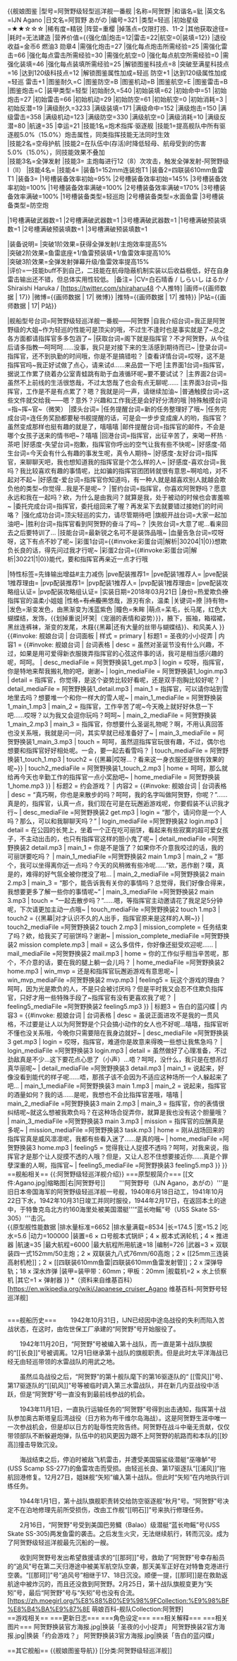 {{舰娘图鉴
|型号=阿贺野级轻型巡洋舰一番舰
|名称=阿贺野
|和谐名=豼
|英文名=IJN Agano
|日文名=阿賀野 あがの
|编号=321
|类型=轻巡
|初始星级=★★☆☆☆
|稀有度=精锐
|阵营=重樱
|掉落点=仅限打捞、11-2
|其他获取途径= 
|耗时=无法建造
|营养价值={{强化值|炮击=12|雷击=22|航空=0|装填=12}}
|退役收益=金币6 燃油3 勋章4
|需强化炮击=27
|强化每点炮击所需经验=25
|需强化雷击=66
|强化每点雷击所需经验=30
|需强化航空=0
|强化每点航空所需经验=0
|需强化装填=46
|强化每点装填所需经验=25
|解锁图鉴科技点=8
|突破至满星科技点=16
|达到120级科技点=12
|解锁图鉴属性加成=轻巡 防空+1
|达到120级属性加成=轻巡 雷击+1
|图鉴耐久=C
|图鉴防空=B
|图鉴机动=B
|图鉴航空=E
|图鉴雷击=B
|图鉴炮击=C
|装甲类型=轻型
|初始耐久=540
|初始装填=62
|初始命中=51
|初始炮击=27
|初始雷击=66
|初始机动=29
|初始防空=61
|初始航空=0
|初始消耗=3
|初始反潜=19
|满级耐久=3233
|满级装填=171
|满级命中=152
|满级炮击=150
|满级雷击=358
|满级机动=123
|满级防空=330
|满级航空=0
|满级消耗=10
|满级反潜=80
|航速=35
|幸运=21
|技能1名=炮术指挥·驱逐舰
|技能1=提高舰队中所有驱逐舰5.0%（15.0%）炮击属性，同类指挥技能无法同时生效			
|技能2名=空母护航
|技能2=在队伍中(存活)时降低轻母、航母受到的伤害5.0%（15.0%），同技能效果不叠加				
|技能3名=全弹发射
|技能3= 主炮每进行12（8）次攻击，触发全弹发射-阿贺野级I（II）
|技能4名=
|技能4=
|装备1=152mm连装炮T1
|装备2=四联装610mm鱼雷T1
|装备3=
|1号槽装备效率初始=95%
|2号槽装备效率初始=145%
|3号槽装备效率初始=100%
|1号槽装备效率满破=100%
|2号槽装备效率满破=170%
|3号槽装备效率满破=100%
|1号槽装备类型=轻巡炮
|2号槽装备类型=水面鱼雷
|3号槽装备类型=防空炮
<!--鱼雷底座数不代表武器数，不了解的请勿修改数据。-->
|1号槽满破武器数=1
|2号槽满破武器数=1
|3号槽满破武器数=1
|1号槽满破预装填数=1
|2号槽满破预装填数=1
|3号槽满破预装填数=1

|装备说明=
|突破1阶效果=获得全弹发射I/主炮效率提高5%				
|突破2阶效果=鱼雷底座+1/鱼雷预装填+1/鱼雷效率提高10%					
|突破3阶效果=全弹发射弹幕升级/鱼雷效率提高15%				
|评价=一技能buff不到自己，二技能在航母隐蔽机制实装以后收益极低，好在自身雷击输出还不错，但总体实用性较低。
|备注=
|CV=白石晴香 / しらいし はるか / Shiraishi Haruka / [https://twitter.com/shiraharu48 个人推特]
|画师={{画师数据 | 17}}
|微博={{画师数据 | 17| 微博}}
|推特={{画师数据 | 17| 推特}}
|P站={{画师数据 | 17| P站}}

|舰船型号台词=阿贺野级轻巡洋舰一番舰——阿贺野
|自我介绍台词=我正是阿贺野级的大姐~作为轻巡的性能可是顶尖的哦，不过生不逢时也是事实就是了~总之各方面都请指挥官多多包涵了~
|获取台词=阁下就是指挥官？不才阿贺野，从今往后请多指教—呵呵呵……没事，我只是对接下来的生活感到期待而已~
|登录台词=指挥官，还不到执勤的时间哦，你是不是搞错啦？
|查看详情台词=哎呀，这不是指挥官吗~我正好试做了点心，请来试d……来品尝一下吧
|主界面1台词=指挥官，据说工作累了绕着办公室青蛙跳有助于血液循环呢~要不要试试？
|主界面2台词=虽然不上前线的生活很悠哉，不过太悠哉了也会有点无聊呢……
|主界面3台词=指挥官，工作是不是有点累了？嗯？我就是问一声，请继续加油~
|普通触摸台词=这些文件就交给我——嗯？意外？兴趣和工作我还是会好好分清的哦
|特殊触摸台词=指~挥~官~（微笑）
|摸头台词=
|任务提醒台词=新的任务整理好了哦~
|任务完成台词=连任务奖励都要秘书舰提醒的话，可是会一步步变成废人的哟，指挥官？虽然变成那样也挺有趣的就是了，嘻嘻嘻
|邮件提醒台词=指挥官的邮件，不会是哪个女孩子送来的情书吧~？嘻嘻
|回港台词=指挥官，出征辛苦了，来喝一杯热 · 茶吧
|好感度-失望台词=抱歉，指挥官你呼出的空气让我有些不快呢~
|好感度-陌生台词=今天会有什么有趣的事发生呢，真令人期待~
|好感度-友好台词=指挥官，来聊聊天吧，我也想知道我的指挥官是个怎么样的人~
|好感度-喜欢台词=我吗？我比较喜欢有趣的事情呢，比如骗的指挥官团团转就很有意思~啊哈哈，对不起对不起~
|好感度-爱台词=指挥官你知道吗，有一种人就是越喜欢别人就越会欺负他的类型~你觉得…我是不是呢~？
|誓约台词=指挥官，你喜欢阿贺野吗？愿意永远和我在一起吗？欸，为什么是由我问？就算是我，处于被动的时候也会害羞嘛~
|委托完成台词=指挥官，委托组回来了喔？再发呆下去就要错过接她们的时间咯？
|强化成功台词=顶尖轻巡的实力，请尽管期待吧
|旗舰开战台词=大家一起加油吧~
|胜利台词=指挥官看到阿贺野的奋斗了吗~？
|失败台词=大意了呢…看来回去之后要特训了…
|技能台词=最新锐之名可不是装饰品哦~
|血量告急台词=哎呀呀，这下有点不妙了呢~
|彩蛋1台词={{#invoke:彩蛋台词|解析|30204|1|0}}想欺负长良的话，得先问过我才行呢~
|彩蛋2台词={{#invoke:彩蛋台词|解析|30221|1|0}}能代，要和指挥官再亲近一点才行哦

|特性标签=先锋输出增益#主力减伤
|pve配装推荐1=
|pve配装1推荐人=
|pve配装1推荐理由=
|pvp配装推荐1=
|pvp配装1推荐人=
|pvp配装1推荐理由=
|pve配装攻略组认证=
|pvp配装攻略组认证=
|实装日期=2018年03月21日
|身份=热爱欺负<s>撩</s>指挥官的温柔小姐姐
|性格=<s>有点腹黑</s>悠哉，游刃有余，温柔
|关键词=撩
|持有物=
|发色=渐变发色，由黑渐变为浅蓝紫色
|瞳色=朱眸
|萌点=呆毛，长马尾，红色大蝴蝶结，发饰，{{划掉重说|坏笑|（宠溺的表情和姿势）}}，腋下，振袖，箱褶裙，黑丝连裤袜，渐变的发尾，木屐{{黑幕|还有大量的丝带与蝴蝶结}}、和风美人
}}
{{#invoke: 舰娘台词 | 台词面板 
| 样式 = primary
| 标题1 = 圣夜的小小捉弄
| 内容1 = {{#invoke: 舰娘台词 | 台词表格
  | desc = 虽然对圣诞节没有什么兴趣，不过，如果是用可爱得新衣服拨弄指挥官的心弦这件事的话，我可是相当感兴趣的呢，呵呵。
  | desc_mediaFile = 阿贺野换装1_get.mp3
  | login = 哎呀，指挥官，你是特地来帮我搬礼物的吧，谢谢~
  | login_mediaFile = 阿贺野换装1_login.mp3
  | detail = 指挥官，你觉得，是这个姿势比较好看呢，还是双手抱胸比较好呢？
  | detail_mediaFile = 阿贺野换装1_detail.mp3
  | main_1 = 指挥官，可以请你站到雪地里去吗？想要堆一个和你一样大的雪人呢~
  | main_1_mediaFile = 阿贺野换装1_main_1.mp3
  | main_2 = 指挥官，工作辛苦了呢~今天晚上就好好休息一下吧……哎呀？以为我又会逗你玩吗？呵呵~
  | main_2_mediaFile = 阿贺野换装1_main_2.mp3
  | main_3 = 指挥官，你想要什么圣诞礼物呢？啊，不用认真回答也没关系哦，我就是问一问，其实早就已经准备好了~
  | main_3_mediaFile = 阿贺野换装1_main_3.mp3
  | touch = 呵呵，虽然逗指挥官玩很有趣，不过，偶尔也想要和指挥官好好相处呢。一会，要一起去看雪吗？
  | touch_mediaFile = 阿贺野换装1_touch_1.mp3
  | touch2 = {{黑幕|哎呀…？看来这一身衣服还是很有效果的呢~}}
  | touch2_mediaFile = 阿贺野换装1_touch_2.mp3
  | home = 呵呵，那么就给再今天也辛勤工作的指挥官一点小奖励吧~
  | home_mediaFile = 阿贺野换装1_home.mp3
  }}
| 标题2 = 约会游戏？
| 内容2 = {{#invoke: 舰娘台词 | 台词表格
  | desc = “真巧啊，你也是来散步的吗？呵呵，我的名字叫做阿贺野，你呢？”……真是的，指挥官，认真一点，我们现在可是在玩邂逅游戏呢，你要假装不认识我才行~
  | desc_mediaFile =阿贺野换装2 get.mp3
  | login = “那个，请问你是一个人吗？那么，可以和我聊聊天吗？”
  | login_mediaFile =阿贺野换装2 login.mp3
  | detail = 在公园的长凳上，坐着一个正在吃可丽饼，看起来有些寂寞的超可爱女孩子，不主动出击的，也只有指挥官这样的胆小鬼了呢~
  | detail_mediaFile =阿贺野换装2 detail.mp3
  | main_1 = 你是不是饿了？如果你不介意我咬过的话，我的可丽饼要吃吗？
  | main_1_mediaFile =阿贺野换装2 main 1.mp3
  | main_2 = “那个，我可以坐得离你近一点吗？今天的风稍微有些冷呢……”欸，恶作剧？噗，真是的，难得的好气氛全被你搅没了啦…
  | main_2_mediaFile =阿贺野换装2 main 2.mp3
  | main_3 = “那个，能告诉我有关你的事情吗？总觉得，我们好像合得来，我想要更多了解一些你的事情呢~”
  | main_3_mediaFile =阿贺野换装2 main 3.mp3
  | touch = “一起去散步吗？”……嗯，等指挥官主动邀请花了我足足5分钟呢，下次请更加主动一点哦~
  | touch_mediaFile =阿贺野换装2 touch 1.mp3
  | touch2 = {{黑幕|对才认识不久的人出手，指挥官原来是这样的人啊~}}
  | touch2_mediaFile =阿贺野换装2 touch 2.mp3
  | mission_complete = 任务结束了吗？欸，给我买了可丽饼吗？谢谢~
  | mission_complete_mediaFile =阿贺野换装2 mission complete.mp3
  | mail = 这么多信件，你好像还挺受欢迎呢……
  | mail_mediaFile =阿贺野换装2 mail.mp3
  | home = 你的工作似乎相当辛苦呢，那个，不介意的话，要在我的腿上躺一会儿吗？
  | home_mediaFile =阿贺野换装2 home.mp3
  | win_mvp = 还是和指挥官玩邂逅游戏有意思呢~
  | win_mvp_mediaFile =阿贺野换装2 mvp.mp3
  | feeling5 = 玩这个游戏的理由？呵呵，因为光是欺负的人，不是只会被讨厌吗？但是平时我又会忍不住欺负指挥官，只好才用一些特殊手段了~指挥官有没有更喜欢我了呢？
  | feeling5_mediaFile =阿贺野换装2 feeling5.mp3
  }}
| 标题3 = 告白的蓝闪蝶
| 内容3 = {{#invoke: 舰娘台词 | 台词表格
  | desc = 虽说正面进攻不是我的一贯风格，不过要是让人以为阿贺野是个只会搞小动作的女人也不好呢…嘻嘻，指挥官听不懂也没关系哦，今晚你只需要陪在我身边就好~
  | desc_mediaFile =阿贺野换装3 get.mp3
  | login = 哎呀，指挥官，难道你是故意来得晚一些想让我焦急吗？
  | login_mediaFile =阿贺野换装3 login.mp3
  | detail = 虽然做好了心理准备，不过劲敌真是不少…这下要花点心思了（小声）…唔？呵呵，没什么，我只是在想吊灯真华丽呢~
  | detail_mediaFile =阿贺野换装3 detail.mp3
  | main_1 = 说起来，好像没看到能代的样子呢……唔，那孩子该不会因为不适应这种场所一个人躲起来了吧…
  | main_1_mediaFile =阿贺野换装3 main 1.mp3
  | main_2 = 说起来，指挥官的酒量如何？我的话……是呢，我想也不会比指挥官差哦，嘻嘻
  | main_2_mediaFile =阿贺野换装3 main 2.mp3
  | main_3 = 指挥官，你的表情很纠结呢~就这么想被我欺负吗？在这种场合捉弄你，就算是我也没有这个胆量哦？
  | main_3_mediaFile =阿贺野换装3 main 3.mp3
  | mission = 指挥官的应酬真是多呢~
  | mission_mediaFile =阿贺野换装3 task.mp3
  | home = 刚从战场回来的指挥官真是威风凛凛呢，我都有些看入迷了……是真的哦~
  | home_mediaFile =阿贺野换装3 home.mp3
  | feeling5 = 觉得我让人捉摸不透吗？呵呵，对我来说，指挥官才是那个让人捉摸不透的人哦？但是，又让人忍不住想要接近你……真是个罪孽深重的人啊，指挥官~
  | feeling5_mediaFile =阿贺野换装3 feeling5.mp3
  }}
}}
==舰船相关==
{{:阿贺野级轻巡洋舰介绍}}
===原型舰简介===
[[文件:Agano.jpg|缩略图|右|阿贺野号]]
　　'''阿贺野号（IJN Agano，あがの）'''是旧日本帝国海军的阿贺野级轻巡洋舰一号舰，1940年6月18日动工，1941年10月22日下水，1942年10月31日竣工并同时服役，1944年2月17日，在返回本土的途中，于特鲁克岛北方约160海里处被美国潜艇'''“蓝长吻鳐”号（USS Skate SS-305）'''击沉。<br>
{{原型舰性能数据
|排水量标准=6652
|排水量满载=8534
|长=174.5
|宽=15.2
|吃水=5.6
|动力=100000
|装置=6 × ロ号舰本式锅炉；4 × 舰本式涡轮机；4 × 推进器
|航速=35
|最大航程=6000
|最大航程所用航速=18
|编制=726
|武器=3 × 双联装四一式152mm/50主炮；2 × 双联装九八式76mm/60高炮；2 × [[25mm三连装高射机枪]]；2 × [[四联装610mm鱼雷|四联装610mm鱼雷发射管]]；2 x 深弹导轨；18 x 深水炸弹
|装甲=装甲带：60mm；甲板：20mm
|舰载机=2 × 水上侦察机
|其它=1 × 弹射器
}}
*（资料来自维基百科）<ref>[https://en.wikipedia.org/wiki/Japanese_cruiser_Agano 维基百科-阿贺野号轻巡洋舰]</ref><br><br>

===舰船历史===
　　1942年10月31日，IJN已经因中途岛战役的失利而陷入苦战状态，在这时，由佐世保工厂承建的“阿贺野”号开始服役了。<br>

　　1942年11月20日，“阿贺野”号被编入第十战队，而一直是第十战队旗舰的“[[长良]]”号被调离。12月1日继承第十战队的旗舰职责。但是此时太平洋海战已经无由轻巡带领的水雷战队的用武之地。<br>

　　虽然瓜岛战役之后，“阿贺野”的第十舰队麾下的第16驱逐队的“ [[雪风]]”号、第17驱逐队的“[[矶风]]”号等被临时调入第三水雷战队，并在新几内亚战役中活跃，但是“阿贺野”号一直没有到最前线参战的机会。<br>

　　1943年11月1日，一直执行运输任务的“阿贺野”号得到出击通知，指挥第十战队参加奥古斯塔皇后湾战役（日方称为布干维尔岛海战）。这是阿贺野生涯中唯一一次参战机会，但是却以日方的耻辱性完败告终。阿贺野在战斗中毫无贡献，仅仅带领部队不断躲避炮弹，队伍中的初风更因为跟不上阿贺野的航路而和本队的[[妙高]]撞击导致沉没。<br>

　　海战结束之后，停泊时被敌飞机雷击，并遭受美国猫鲨级潜艇“巫喙鲈”号(USS Scamp SS-277)的鱼雷攻击而受损。由轻巡长良、第17驱逐队“[[浦风]]”拖航回港修复。12月27日，姐妹舰“矢矧”编入第十战队。但此时“矢矧”在内地执行训练任务。<br>

　　1944年1月1日，第十战队旗舰职责转交给防空驱逐舰“秋月”号。“阿贺野”号决定不在泊地修理先前所受损伤，改由工作舰“[[明石]]”号来执行修理任务。<br>

　　2月16日，“阿贺野”号受到美国巴劳鱵（Balao）级潜艇“蓝长吻鳐”号(USS Skate SS-305)两发鱼雷的袭击。之后发生火灾，无法继续航行，转而沉没。成为了阿贺野级轻巡洋舰最先沉船的一艘。<br>

　　收到阿贺野号发出希望救援请求的“[[那珂]]”号，救助了“阿贺野”号幸存船员的“追风”号在第二天归港途中被美军航空队空袭，那天美军正好在对特鲁克港进行空袭。“[[那珂]]”号“追风号”相继于17、18日沉没。顺便一提，[[那珂]]是在救助返航途中被炸沉的，而且还没救到阿贺野。2月25日，第十战队旗舰变更为“矢矧”号，最后“阿贺野”号与“矢矧”号也没有合流。<ref>[https://zh.moegirl.org/%E8%88%B0%E9%98%9FCollection:%E9%98%BF%E8%B4%BA%E9%87%8E 萌娘百科-舰队Collection:阿贺野]</ref><br>
==游戏相关==
===更新日志===
===角色设定===
===相关解释===
===相关图片===
<gallery mode="packed" heights="300px">
阿贺野换装官方海报.jpg|换装「圣夜的小小捉弄」
阿贺野换装2官方海报.jpg|换装「约会游戏？」
阿贺野换装3官方海报.jpg|换装「告白的蓝闪蝶」
</gallery>

==其它舰船==
{{舰娘图鉴导航}}
[[分类:阿贺野级轻巡洋舰]]